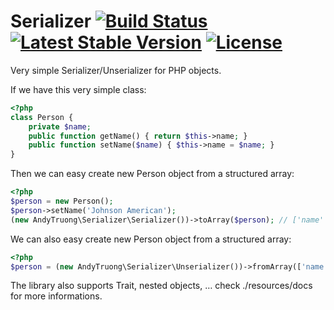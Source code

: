 Serializer [![Build Status](https://api.travis-ci.org/andytruong/serializer.svg?branch=v0.1)](https://travis-ci.org/andytruong/serializer) [![Latest Stable Version](https://poser.pugx.org/andytruong/serializer/v/stable.png)](https://packagist.org/packages/andytruong/serializer) [![License](https://poser.pugx.org/andytruong/serializer/license.png)](https://packagist.org/packages/andytruong/serializer)
======

Very simple Serializer/Unserializer for PHP objects.

If we have this very simple class:

```php
<?php
class Person {
    private $name;
    public function getName() { return $this->name; }
    public function setName($name) { $this->name = $name; }
}
```

Then we can easy create new Person object from a structured array:

```php
<?php
$person = new Person();
$person->setName('Johnson American');
(new AndyTruong\Serializer\Serializer())->toArray($person); // ['name' => 'Johnson American']
```

We can also easy create new Person object from a structured array:

```php
<?php
$person = (new AndyTruong\Serializer\Unserializer())->fromArray(['name' => 'Johnson America']);
```

The library also supports Trait, nested objects, … check ./resources/docs for
more informations.
